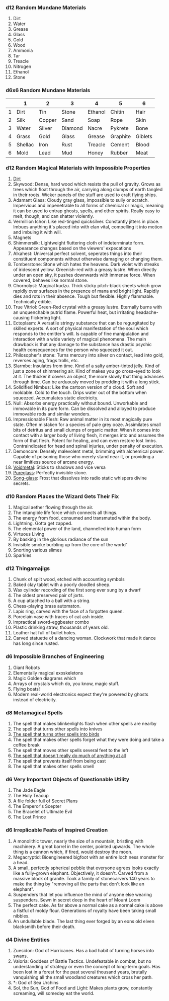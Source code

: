 








### d12 Random Mundane Materials
1. Dirt
2. Water
3. Grease
4. Glass
5. Gold
6. Wood
7. Ammonia
8. Tar
9. Treacle
10. Nitrogen
11. Ethanol
12. Stone

### d6x6 Random Mundane Materials

|   | 1       | 2      | 3       | 4       | 5        | 6       |
|---|---------|--------|---------|---------|----------|---------|
| 1 | Dirt    | Tin    | Stone   | Ethanol | Chitin   | Hair    |
| 2 | Silk    | Copper | Sand    | Soap    | Rope     | Skin    |
| 3 | Water   | Silver | Diamond | Nacre   | Pykrete  | Bone    |
| 4 | Grass   | Gold   | Glass   | Grease  | Graphite | Giblets |
| 5 | Shellac | Iron   | Rust    | Treacle | Cement   | Blood   |
| 6 | Mold    | Lead   | Mud     | Honey   | Rubber   | Meat    |

<!--Cake-->


### d12 Random Magical Materials with Impossible Properties
1. [Dirt](https://paperelemental.blogspot.com/2019/01/the-dirt-merchant.html)
2. Skywood: Dense, hard wood which resists the pull of gravity. Grows as trees which float through the air, carrying along clumps of earth tangled in their roots. Wicker panels of the stuff are used to craft flying ships.
3. Adamant Glass: Cloudy gray glass, impossible to sully or scratch. Impervious and impenetrable to all forms of chemical or magic, meaning it can be used to entrap ghosts, spells, and other spirits. Really easy to melt, though, and can shatter violently.
4. Vermillion Ichor: Like red-tinged quicksilver. Constantly jitters in place. Imbues anything it's placed into with elan vital, compelling it into motion and imbuing it with will.
5. Magnets
7. Shimmersilk: Lightweight fluttering cloth of indeterminate form. Appearance changes based on the viewers' expecations
8. Alkahest: Universal perfect solvent, seperates things into their constituent components without otherwise damaging or changing them.
9. Tomberstone: Stone which hates the heavens. Dark violet with streaks of iridescent yellow. Greenish-red with a greasy lustre. When directly under an open sky, it pushes downwards with immense force. When covered, behaves like normal stone.
10. Chornolyst: Magical kudzu. Thick sticky pitch-black sheets which grow rapidly over surfaces in the presence of mana and bright light. Rapidly dies and rots in their absence. Tough but flexible. Highly flammable. Technically edible. 
11. True Vitriol:  Green-Red crystal with a greasy lustre. Eternally burns with an unquenchable putrid flame. Powerful heat, but irritating headache-causing flickering light.
12. Ectoplasm: A versatile stringy substance that can be regurgitated by skilled experts. A sort of physical manifestation of the soul which responds to the emitter's will. Is capable of fine manipulation and interaction with a wide variety of magical phenomena. The main drawback is that any damage to the substance has drastic psychic health consequences for the person who squeezed it out.
6. Philosopher's stone: Turns mercury into silver on contact, lead into gold, reverses aging, frags trolls, etc.
13. Slarmbe: Insulates from time. Kind of a salty amber-tinted jelly. Kind of just a zone of shimmering air. Kind of makes you go cross-eyed to look at it. The thicker it covers an object, the more slowly that thing advances through time. Can be arduously moved by prodding it with a long stick.
14. Solidified Nimbus: Like the cartoon version of a cloud. Soft and moldable. Cold to the touch. Drips water out of the bottom when squeezed. Accumulates static electricity.
15. Null: Absorbs energy practically without bound. Unworkable and immovable in its pure form. Can be dissolved and alloyed to produce immovable rods and similar wonders.
16. Impressionable Flesh: Raw animal matter in its most magically pure state. Often mistaken for a species of pale grey ooze. Assimilates small bits of detritus and small clumps of organic matter. When it comes into contact with a larger body of living flesh, it merges into and assumes the form of that flesh. Potent for healing, and can even restore lost limbs. Contraindicated for head and spinal injuries, under penalty of execution.
17.  Demoncore: Densely malevolent metal, brimming with alchemical power. Capable of poisoning those who merely stand near it, or providing a near limitless source of arcane energy.
18.  [Voidmetal](https://www.gmbinder.com/share/-M-mdGRNm2-f66yo-DYw): Sticks to shadows and vice versa
19.  [Pureglass](https://renaissancewoodsman.wordpress.com/2021/01/11/100-planes-part-one-the-elements/): Perfectly invisible stone.
20.  [Song-glass](http://weirdwonderfulworlds.blogspot.com/2020/07/element-generator.html): Frost that dissolves into radio static whispers divine secrets.

<!--
Stardust: Un
Urflesh: Little fleshmelding sluggos
Famegold: like gold but makes you moreso
Utility fog: 
Maybe make the tomberstone tomberclay?
 Only a few small slivers exist, and great laboritories have been built around their unmoving forms.
Make ichor sparky? Elmo's fire on top?
The chornolyst can be anti fire? and the soil can be wet dense and dark?
Glass can be hard subtle dry or hard subtle cold
dry still hot can be like tar or something?
Dry still hard can be slarmbe but modified into a salt
Give puregalss the ability to harden or dissolve? like utility fog
-->

### d10 Random Places the Wizard Gets Their Fix
1. Magical aether flowing through the air.
2. The intangible life force which connects all things.
3. The energy from food, consumed and transmuted within the body.
4. Lightning. Gotta get zapped.
5. The elemental power of the land, channelled into human form
6. Virtuous Living
7. By basking in the glorious radiance of the sun
8. Invisible smoke burbling up from the core of the world'
9. Snorting various slimes
10. Sparkles



### d12 Thingamajigs
1. Chunk of split wood, etched with accounting symbols
2. Baked clay tablet with a poorly doodled sheep.
3. Wax cylinder recording of the first song ever sung by a dwarf
4. The oldest preserved pair of jorts.
5. A cup attached to a ball with a string.
6. Chess-playing brass automaton.
7. Lapis ring, carved with the face of a forgotten queen.
8. Porcelain vase with traces of cat ash inside. 
9. impractical sword-eggbeater combo
10. Plastic drinking straw, thousands of years old.
11. Leather hat full of bullet holes.
12. Carved statuette of a dancing woman. Clockwork that made it dance has long since rusted.


### d6 Impossible Branches of Engineering
1. Giant Robots
2. Elementally magical exoskeletons
3. Magic Golden diagrams which 
4. Arrays of crystals which do, you know, magic stuff.
5. Flying boats!
6. Modern real-world electronics expect they're powered by ghosts instead of electricity.


### d8 Metamagical Spells
1. The spell that makes blinkenlights flash when other spells are nearby
2. The spell that turns other spells into knives
3. [The spell that turns other spells into birds](https://scryfall.com/card/dis/143/dovescape)
4. The spell that makes other spells forget what they were doing and take a coffee break
5. The spell that moves other spells several feet to the left
6. [The spell that doesn't really do much of anything at all](https://qntm.org/ignorance)
7. The spell that prevents itself from being cast
8. The spell that makes other spells smell


### d6 Very Important Objects of Questionable Utility
1. The Jade Eagle
2. The Holy Teacup
3. A file folder full of Secret Plans
4. The Emperor's Scepter
5. The Bracelet of Ultimate Evil
6. The Lost Prince


### d6 Irreplicable Feats of Inspired Creation
1. A monolithic tower, nearly the size of a mountain, bristling with machinery. A great barrel in the center, pointed upwards. The whole thing is a cannon which, if fired, would destroy the moon.
2. Megacryptid: Bioengineered bigfoot with an entire loch ness monster for a head.
3. A small, perfectly spherical pebble that everyone agrees looks exactly like a fully-grown elephant. Objectively, it doesn't. Carved from a massive block of granite. Took a family of stonecarvers 140 years to make the thing by "removing all the parts that don't look like an elephant".
4. Suspenders that let you influence the mind of anyone else wearing suspenders. Sewn in secret deep in the heart of Mount Loom
5. The perfect cake. As far above a normal cake as a normal cake is above a fistful of moldy flour. Generations of royalty have been taking small nibbles.
6. An undullable blade. The last thing ever forged by an eons old elven blacksmith before their death.



### d4 Divine Entities
1. Zuesidon: God of Hurricanes. Has a bad habit of turning horses into swans. 
2. Valoria: Goddess of Battle Tactics. Undefeatable in combat, but no understanding of strategy or even the concept of long-term goals. Has been lost in a forest for the past several thousand years, brutally vanquishing all the small woodland creatures which cross her path.
3. \*: God of Sea Urchins
4. Sol, the Sun, God of Food and Light: Makes plants grow, constantly screaming, will someday eat the world.











